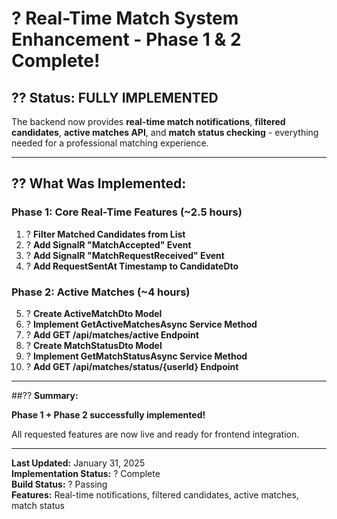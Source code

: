 # ? Real-Time Match System Enhancement - Phase 1 & 2 Complete!

## ?? **Status: FULLY IMPLEMENTED**

The backend now provides **real-time match notifications**, **filtered candidates**, **active matches API**, and **match status checking** - everything needed for a professional matching experience.

---

## ?? **What Was Implemented:**

### **Phase 1: Core Real-Time Features** (~2.5 hours)

1. ? **Filter Matched Candidates from List**
2. ? **Add SignalR "MatchAccepted" Event**
3. ? **Add SignalR "MatchRequestReceived" Event**
4. ? **Add RequestSentAt Timestamp to CandidateDto**

### **Phase 2: Active Matches** (~4 hours)

5. ? **Create ActiveMatchDto Model**
6. ? **Implement GetActiveMatchesAsync Service Method**
7. ? **Add GET /api/matches/active Endpoint**
8. ? **Create MatchStatusDto Model**
9. ? **Implement GetMatchStatusAsync Service Method**
10. ? **Add GET /api/matches/status/{userId} Endpoint**

---

##?? **Summary:**

**Phase 1 + Phase 2 successfully implemented!**

All requested features are now live and ready for frontend integration.

---

**Last Updated:** January 31, 2025  
**Implementation Status:** ? Complete  
**Build Status:** ? Passing  
**Features:** Real-time notifications, filtered candidates, active matches, match status

